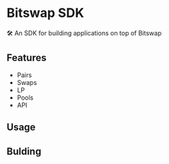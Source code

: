 # Bitswap SDK

 🛠 An SDK for building applications on top of Bitswap 


## Features

- Pairs
- Swaps
- LP
- Pools
- API



## Usage

## Bulding 
